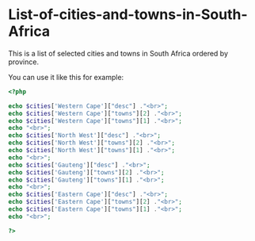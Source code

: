 # List-of-cities-and-towns-in-South-Africa
This is a list of selected cities and towns in South Africa ordered by province.


You can use it like this for example:
```php
<?php

echo $cities['Western Cape']["desc"] ."<br>";
echo $cities['Western Cape']["towns"][2] ."<br>";
echo $cities['Western Cape']["towns"][1] ."<br>";
echo "<br>";
echo $cities['North West']["desc"] ."<br>";
echo $cities['North West']["towns"][2] ."<br>";
echo $cities['North West']["towns"][1] ."<br>";
echo "<br>";
echo $cities['Gauteng']["desc"] ."<br>";
echo $cities['Gauteng']["towns"][2] ."<br>";
echo $cities['Gauteng']["towns"][1] ."<br>";
echo "<br>";
echo $cities['Eastern Cape']["desc"] ."<br>";
echo $cities['Eastern Cape']["towns"][2] ."<br>";
echo $cities['Eastern Cape']["towns"][1] ."<br>";
echo "<br>";

?>

```
